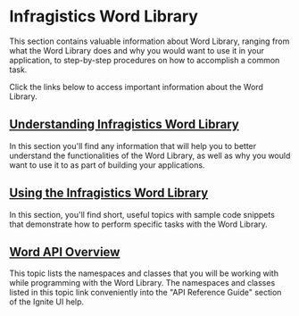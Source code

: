 ﻿<!--
|metadata|
{
    "fileName": "word-infragistics-word-library",
    "controlName": "Infragistics Word Library",
    "tags": ["Getting Started"]
}
|metadata|
-->

# Infragistics Word Library
This section contains valuable information about Word Library, ranging from what the Word Library does and why you would want to use it in your application, to step-by-step procedures on how to accomplish a common task.

Click the links below to access important information about the Word Library.

## [Understanding Infragistics Word Library](Word-Understanding-Infragistics-Word-Library.html)
In this section you'll find any information that will help you to better understand the functionalities of the Word Library, as well as why you would want to use it to as part of building your applications.

## [Using the Infragistics Word Library](Word-Using-the-Infragistics-Word-Library.html)
In this section, you'll find short, useful topics with sample code snippets that demonstrate how to perform specific tasks with the Word Library.

## [Word API Overview](Word-API-Overview.html "api overview for Word Library")
This topic lists the namespaces and classes that you will be working with while programming with the Word Library. The namespaces and classes listed in this topic link conveniently into the "API Reference Guide" section of the Ignite UI help.

 

 


